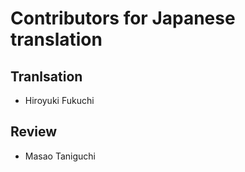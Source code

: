 # Contributors for Japanese translation

## Tranlsation

  * Hiroyuki Fukuchi


## Review

  * Masao Taniguchi
